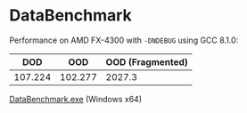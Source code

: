 # DataBenchmark

Performance on AMD FX-4300 with `-DNDEBUG` using GCC 8.1.0:

| DOD     | OOD     | OOD (Fragmented) |
|---------|---------|------------------|
| 107.224 | 102.277 | 2027.3           |

[DataBenchmark.exe](https://drive.google.com/open?id=1s2NZjKCtdQkIPdsHdnlU2Ta-wDtA25uG) (Windows x64)
